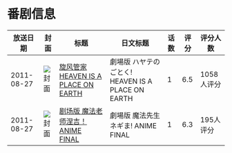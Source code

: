 # 番剧信息

|放送日期|封面|标题|日文标题|话数|评分|评分人数|
|---|---|---|---|---|---|---|
|2011-08-27|![封面](https://lain.bgm.tv/pic/cover/c/25/44/17792_evPj8.jpg)|[旋风管家 HEAVEN IS A PLACE ON EARTH](https://bangumi.tv/subject/17792)|劇場版 ハヤテのごとく! HEAVEN IS A PLACE ON EARTH|1|6.5|1058人评分|
|2011-08-27|![封面](https://lain.bgm.tv/pic/cover/c/7e/4b/34585_78D4U.jpg)|[剧场版 魔法老师涅吉！ANIME FINAL](https://bangumi.tv/subject/34585)|劇場版 魔法先生ネギま! ANIME FINAL|1|6.3|195人评分|

